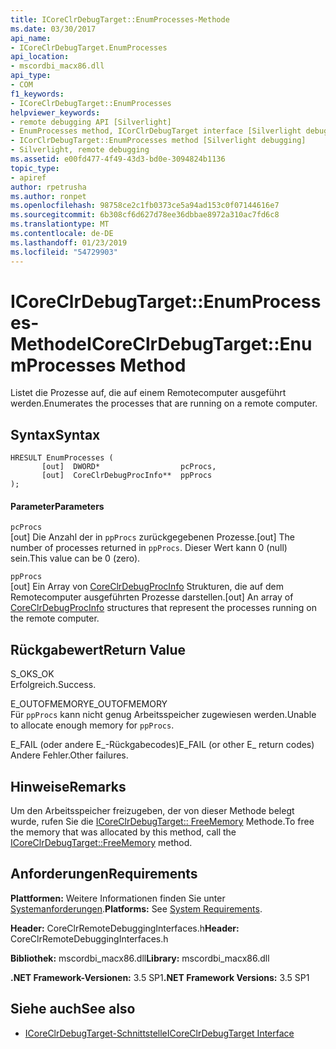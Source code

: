 ```yaml
---
title: ICoreClrDebugTarget::EnumProcesses-Methode
ms.date: 03/30/2017
api_name:
- ICoreClrDebugTarget.EnumProcesses
api_location:
- mscordbi_macx86.dll
api_type:
- COM
f1_keywords:
- ICoreClrDebugTarget::EnumProcesses
helpviewer_keywords:
- remote debugging API [Silverlight]
- EnumProcesses method, ICorClrDebugTarget interface [Silverlight debugging]
- ICorClrDebugTarget::EnumProcesses method [Silverlight debugging]
- Silverlight, remote debugging
ms.assetid: e00fd477-4f49-43d3-bd0e-3094824b1136
topic_type:
- apiref
author: rpetrusha
ms.author: ronpet
ms.openlocfilehash: 98758ce2c1fb0373ce5a94ad153c0f07144616e7
ms.sourcegitcommit: 6b308cf6d627d78ee36dbbae8972a310ac7fd6c8
ms.translationtype: MT
ms.contentlocale: de-DE
ms.lasthandoff: 01/23/2019
ms.locfileid: "54729903"
---
```

# <a name="icoreclrdebugtargetenumprocesses-method"></a><span data-ttu-id="2c7bb-102">ICoreClrDebugTarget::EnumProcesses-Methode</span><span class="sxs-lookup"><span data-stu-id="2c7bb-102">ICoreClrDebugTarget::EnumProcesses Method</span></span>
<span data-ttu-id="2c7bb-103">Listet die Prozesse auf, die auf einem Remotecomputer ausgeführt werden.</span><span class="sxs-lookup"><span data-stu-id="2c7bb-103">Enumerates the processes that are running on a remote computer.</span></span>  
  
## <a name="syntax"></a><span data-ttu-id="2c7bb-104">Syntax</span><span class="sxs-lookup"><span data-stu-id="2c7bb-104">Syntax</span></span>  
  
```  
HRESULT EnumProcesses (  
       [out]  DWORD*                  pcProcs,   
       [out]  CoreClrDebugProcInfo**  ppProcs  
);  
```  
  
#### <a name="parameters"></a><span data-ttu-id="2c7bb-105">Parameter</span><span class="sxs-lookup"><span data-stu-id="2c7bb-105">Parameters</span></span>  
 `pcProcs`  
 <span data-ttu-id="2c7bb-106">[out] Die Anzahl der in `ppProcs` zurückgegebenen Prozesse.</span><span class="sxs-lookup"><span data-stu-id="2c7bb-106">[out] The number of processes returned in `ppProcs`.</span></span> <span data-ttu-id="2c7bb-107">Dieser Wert kann 0 (null) sein.</span><span class="sxs-lookup"><span data-stu-id="2c7bb-107">This value can be 0 (zero).</span></span>  
  
 `ppProcs`  
 <span data-ttu-id="2c7bb-108">[out] Ein Array von [CoreClrDebugProcInfo](../../../../docs/framework/unmanaged-api/debugging/coreclrdebugprocinfo-structure.md) Strukturen, die auf dem Remotecomputer ausgeführten Prozesse darstellen.</span><span class="sxs-lookup"><span data-stu-id="2c7bb-108">[out] An array of [CoreClrDebugProcInfo](../../../../docs/framework/unmanaged-api/debugging/coreclrdebugprocinfo-structure.md) structures that represent the processes running on the remote computer.</span></span>  
  
## <a name="return-value"></a><span data-ttu-id="2c7bb-109">Rückgabewert</span><span class="sxs-lookup"><span data-stu-id="2c7bb-109">Return Value</span></span>  
 <span data-ttu-id="2c7bb-110">S_OK</span><span class="sxs-lookup"><span data-stu-id="2c7bb-110">S_OK</span></span>  
 <span data-ttu-id="2c7bb-111">Erfolgreich.</span><span class="sxs-lookup"><span data-stu-id="2c7bb-111">Success.</span></span>  
  
 <span data-ttu-id="2c7bb-112">E_OUTOFMEMORY</span><span class="sxs-lookup"><span data-stu-id="2c7bb-112">E_OUTOFMEMORY</span></span>  
 <span data-ttu-id="2c7bb-113">Für `ppProcs` kann nicht genug Arbeitsspeicher zugewiesen werden.</span><span class="sxs-lookup"><span data-stu-id="2c7bb-113">Unable to allocate enough memory for `ppProcs`.</span></span>  
  
 <span data-ttu-id="2c7bb-114">E_FAIL (oder andere E_-Rückgabecodes)</span><span class="sxs-lookup"><span data-stu-id="2c7bb-114">E_FAIL (or other E_ return codes)</span></span>  
 <span data-ttu-id="2c7bb-115">Andere Fehler.</span><span class="sxs-lookup"><span data-stu-id="2c7bb-115">Other failures.</span></span>  
  
## <a name="remarks"></a><span data-ttu-id="2c7bb-116">Hinweise</span><span class="sxs-lookup"><span data-stu-id="2c7bb-116">Remarks</span></span>  
 <span data-ttu-id="2c7bb-117">Um den Arbeitsspeicher freizugeben, der von dieser Methode belegt wurde, rufen Sie die [ICoreClrDebugTarget:: FreeMemory](../../../../docs/framework/unmanaged-api/debugging/icoreclrdebugtarget-freememory-method.md) Methode.</span><span class="sxs-lookup"><span data-stu-id="2c7bb-117">To free the memory that was allocated by this method, call the [ICoreClrDebugTarget::FreeMemory](../../../../docs/framework/unmanaged-api/debugging/icoreclrdebugtarget-freememory-method.md) method.</span></span>  
  
## <a name="requirements"></a><span data-ttu-id="2c7bb-118">Anforderungen</span><span class="sxs-lookup"><span data-stu-id="2c7bb-118">Requirements</span></span>  
 <span data-ttu-id="2c7bb-119">**Plattformen:** Weitere Informationen finden Sie unter [Systemanforderungen](../../../../docs/framework/get-started/system-requirements.md).</span><span class="sxs-lookup"><span data-stu-id="2c7bb-119">**Platforms:** See [System Requirements](../../../../docs/framework/get-started/system-requirements.md).</span></span>  
  
 <span data-ttu-id="2c7bb-120">**Header:** CoreClrRemoteDebuggingInterfaces.h</span><span class="sxs-lookup"><span data-stu-id="2c7bb-120">**Header:** CoreClrRemoteDebuggingInterfaces.h</span></span>  
  
 <span data-ttu-id="2c7bb-121">**Bibliothek:** mscordbi_macx86.dll</span><span class="sxs-lookup"><span data-stu-id="2c7bb-121">**Library:** mscordbi_macx86.dll</span></span>  
  
 <span data-ttu-id="2c7bb-122">**.NET Framework-Versionen:** 3.5 SP1</span><span class="sxs-lookup"><span data-stu-id="2c7bb-122">**.NET Framework Versions:** 3.5 SP1</span></span>  
  
## <a name="see-also"></a><span data-ttu-id="2c7bb-123">Siehe auch</span><span class="sxs-lookup"><span data-stu-id="2c7bb-123">See also</span></span>
- [<span data-ttu-id="2c7bb-124">ICoreClrDebugTarget-Schnittstelle</span><span class="sxs-lookup"><span data-stu-id="2c7bb-124">ICoreClrDebugTarget Interface</span></span>](../../../../docs/framework/unmanaged-api/debugging/icoreclrdebugtarget-interface.md)
